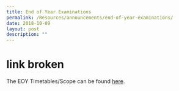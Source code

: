 ```yaml
---
title: End of Year Examinations
permalink: /Resources/announcements/end-of-year-examinations/
date: 2018-10-09
layout: post
description: ""
---
```

# link broken

The EOY Timetables/Scope can be found [here](https://www.sgs.edu.sg/timetables/).